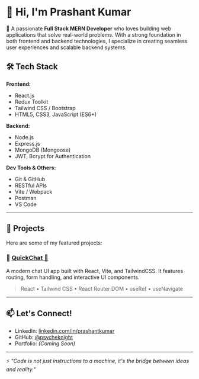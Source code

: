 # 👋 Hi, I'm Prashant Kumar

🚀 A passionate **Full Stack MERN Developer** who loves building web applications that solve real-world problems. With a strong foundation in both frontend and backend technologies, I specialize in creating seamless user experiences and scalable backend systems.

## 🛠️ Tech Stack

**Frontend:**
- React.js
- Redux Toolkit
- Tailwind CSS / Bootstrap
- HTML5, CSS3, JavaScript (ES6+)

**Backend:**
- Node.js
- Express.js
- MongoDB (Mongoose)
- JWT, Bcrypt for Authentication

**Dev Tools & Others:**
- Git & GitHub
- RESTful APIs
- Vite / Webpack
- Postman
- VS Code

---

## 💼 Projects

Here are some of my featured projects:

### 🔹 [QuickChat 💬](https://github.com/psycheknight/chat-app-frontend)
A modern chat UI app built with React, Vite, and TailwindCSS. It features routing, form handling, and interactive UI components.
> React • Tailwind CSS • React Router DOM • useRef • useNavigate

---

## 📫 Let's Connect!

- LinkedIn: [linkedin.com/in/prashantkumar](https://www.linkedin.com/in/prashantkumartech345/)
- GitHub: [@psycheknight](https://github.com/psycheknigh)
- Portfolio: *(Coming Soon)*

---

⚡ *"Code is not just instructions to a machine, it's the bridge between ideas and reality."*



<!---
psycheknight/psycheknight is a ✨ special ✨ repository because its `README.md` (this file) appears on your GitHub profile.
You can click the Preview link to take a look at your changes.
--->
